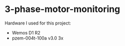 # 3-phase-motor-monitoring
Hardware I used for this project:
- Wemos D1 R2
- pzem-004t-100a v3.0 3x
